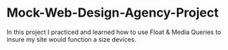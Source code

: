 # Mock-Web-Design-Agency-Project
In this project I practiced and learned how to use Float &amp; Media Queries to insure my site would function a size devices.
